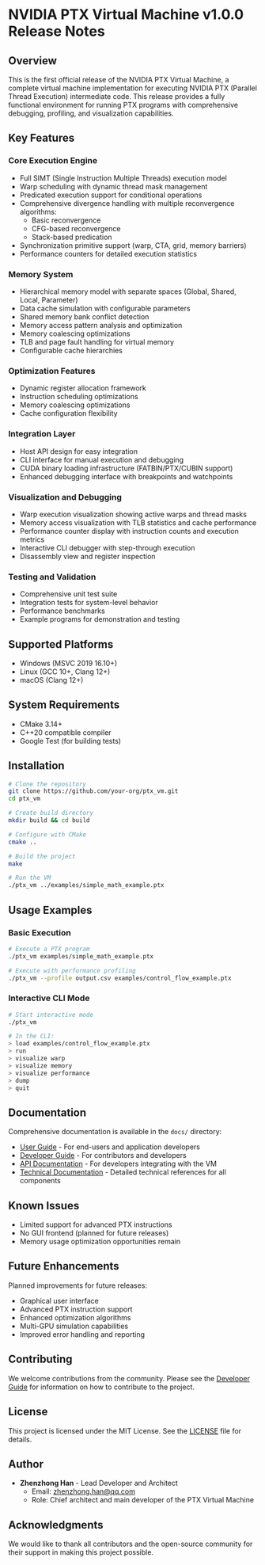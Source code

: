 # NVIDIA PTX Virtual Machine v1.0.0 Release Notes

## Overview
This is the first official release of the NVIDIA PTX Virtual Machine, a complete virtual machine implementation for executing NVIDIA PTX (Parallel Thread Execution) intermediate code. This release provides a fully functional environment for running PTX programs with comprehensive debugging, profiling, and visualization capabilities.

## Key Features
### Core Execution Engine
- Full SIMT (Single Instruction Multiple Threads) execution model
- Warp scheduling with dynamic thread mask management
- Predicated execution support for conditional operations
- Comprehensive divergence handling with multiple reconvergence algorithms:
  - Basic reconvergence
  - CFG-based reconvergence
  - Stack-based predication
- Synchronization primitive support (warp, CTA, grid, memory barriers)
- Performance counters for detailed execution statistics

### Memory System
- Hierarchical memory model with separate spaces (Global, Shared, Local, Parameter)
- Data cache simulation with configurable parameters
- Shared memory bank conflict detection
- Memory access pattern analysis and optimization
- Memory coalescing optimizations
- TLB and page fault handling for virtual memory
- Configurable cache hierarchies

### Optimization Features
- Dynamic register allocation framework
- Instruction scheduling optimizations
- Memory coalescing optimizations
- Cache configuration flexibility

### Integration Layer
- Host API design for easy integration
- CLI interface for manual execution and debugging
- CUDA binary loading infrastructure (FATBIN/PTX/CUBIN support)
- Enhanced debugging interface with breakpoints and watchpoints

### Visualization and Debugging
- Warp execution visualization showing active warps and thread masks
- Memory access visualization with TLB statistics and cache performance
- Performance counter display with instruction counts and execution metrics
- Interactive CLI debugger with step-through execution
- Disassembly view and register inspection

### Testing and Validation
- Comprehensive unit test suite
- Integration tests for system-level behavior
- Performance benchmarks
- Example programs for demonstration and testing

## Supported Platforms
- Windows (MSVC 2019 16.10+)
- Linux (GCC 10+, Clang 12+)
- macOS (Clang 12+)

## System Requirements
- CMake 3.14+
- C++20 compatible compiler
- Google Test (for building tests)

## Installation
```bash
# Clone the repository
git clone https://github.com/your-org/ptx_vm.git
cd ptx_vm

# Create build directory
mkdir build && cd build

# Configure with CMake
cmake ..

# Build the project
make

# Run the VM
./ptx_vm ../examples/simple_math_example.ptx
```

## Usage Examples
### Basic Execution
```bash
# Execute a PTX program
./ptx_vm examples/simple_math_example.ptx

# Execute with performance profiling
./ptx_vm --profile output.csv examples/control_flow_example.ptx
```

### Interactive CLI Mode
```bash
# Start interactive mode
./ptx_vm

# In the CLI:
> load examples/control_flow_example.ptx
> run
> visualize warp
> visualize memory
> visualize performance
> dump
> quit
```

## Documentation
Comprehensive documentation is available in the `docs/` directory:
- [User Guide](docs/user_guide.md) - For end-users and application developers
- [Developer Guide](docs/developer_guide.md) - For contributors and developers
- [API Documentation](docs/api_documentation.md) - For developers integrating with the VM
- [Technical Documentation](docs/) - Detailed technical references for all components

## Known Issues
- Limited support for advanced PTX instructions
- No GUI frontend (planned for future releases)
- Memory usage optimization opportunities remain

## Future Enhancements
Planned improvements for future releases:
- Graphical user interface
- Advanced PTX instruction support
- Enhanced optimization algorithms
- Multi-GPU simulation capabilities
- Improved error handling and reporting

## Contributing
We welcome contributions from the community. Please see the [Developer Guide](docs/developer_guide.md) for information on how to contribute to the project.

## License
This project is licensed under the MIT License. See the [LICENSE](LICENSE) file for details.

## Author
- **Zhenzhong Han** - Lead Developer and Architect
  - Email: zhenzhong.han@qq.com
  - Role: Chief architect and main developer of the PTX Virtual Machine

## Acknowledgments
We would like to thank all contributors and the open-source community for their support in making this project possible.